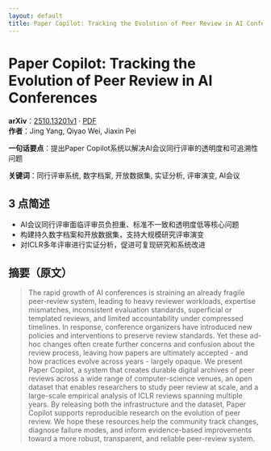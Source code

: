 ```yaml
---
layout: default
title: Paper Copilot: Tracking the Evolution of Peer Review in AI Conferences
---
```


# Paper Copilot: Tracking the Evolution of Peer Review in AI Conferences
**arXiv**：[2510.13201v1](https://arxiv.org/abs/2510.13201) · [PDF](https://arxiv.org/pdf/2510.13201.pdf)  
**作者**：Jing Yang, Qiyao Wei, Jiaxin Pei  

**一句话要点**：提出Paper Copilot系统以解决AI会议同行评审的透明度和可追溯性问题

**关键词**：同行评审系统, 数字档案, 开放数据集, 实证分析, 评审演变, AI会议

## 3 点简述
- AI会议同行评审面临评审员负担重、标准不一致和透明度低等核心问题
- 构建持久数字档案和开放数据集，支持大规模研究评审演变
- 对ICLR多年评审进行实证分析，促进可复现研究和系统改进

## 摘要（原文）

> The rapid growth of AI conferences is straining an already fragile
> peer-review system, leading to heavy reviewer workloads, expertise mismatches,
> inconsistent evaluation standards, superficial or templated reviews, and
> limited accountability under compressed timelines. In response, conference
> organizers have introduced new policies and interventions to preserve review
> standards. Yet these ad-hoc changes often create further concerns and confusion
> about the review process, leaving how papers are ultimately accepted - and how
> practices evolve across years - largely opaque. We present Paper Copilot, a
> system that creates durable digital archives of peer reviews across a wide
> range of computer-science venues, an open dataset that enables researchers to
> study peer review at scale, and a large-scale empirical analysis of ICLR
> reviews spanning multiple years. By releasing both the infrastructure and the
> dataset, Paper Copilot supports reproducible research on the evolution of peer
> review. We hope these resources help the community track changes, diagnose
> failure modes, and inform evidence-based improvements toward a more robust,
> transparent, and reliable peer-review system.

